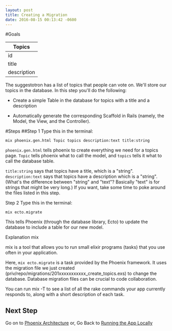 ```yaml
---
layout: post
title: Creating a Migration
date: 2016-08-15 00:13:42 -0600
---
```


#Goals
<table class="model-diagram">
<thead><tr><th>Topics</th></tr></thead>
<tbody>
<tr><td>id</td></tr>
<tr><td>title</td></tr>
<tr><td>description</td></tr>
</tbody>
</table>

The suggestotron has a list of topics that people can vote on. We'll store our topics in the database. In this step you'll do the following:

* Create a simple Table in the database for topics with a title and a description

* Automatically generate the corresponding Scaffold in Rails (namely, the Model, the View, and the Controller).

#Steps
##Step 1
Type this in the terminal:
```
mix phoenix.gen.html Topic topics description:text title:string
```
`phoenix.gen.html` tells phoenix to create everything we need for a topics page. `Topic` tells phoenix what to call the model, and `topics` tells it what to call the database table.

`title:string` says that topics have a title, which is a "string".
`description:text` says that topics have a description which is a "string". (What's the difference between "string" and "text"? Basically "text" is for strings that might be very long.)
If you want, take some time to poke around the files listed in this step.

Step 2
Type this in the terminal:
```
mix ecto.migrate
```
This tells Phoenix (through the database library, Ecto) to update the database to include a table for our new model.

Explanation
mix

mix is a tool that allows you to run small elixir programs (tasks) that you use often in your application.

Here, `mix ecto.migrate` is a task provided by the Phoenix framework. It uses the migration file we just created (priv/repo/migrations/201xxxxxxxxxxx_create_topics.exs) to change the database. Database migration files can be crucial to code collaboration.

You can run mix -T to see a list of all the rake commands your app currently responds to, along with a short description of each task.

## Next Step
Go on to [Phoenix Architecture](/suggestotron/07-phoenix-architecture.html)
or,
Go Back to [Running the App Locally](05-running-the-application-locally.html)
